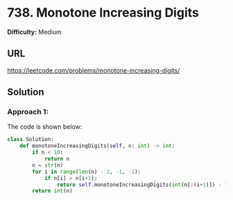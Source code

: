 # 738. Monotone Increasing Digits
**Difficulty:** Medium

## URL

https://leetcode.com/problems/monotone-increasing-digits/

## Solution

### Approach 1:

The code is shown below:

```python
class Solution:
    def monotoneIncreasingDigits(self, n: int) -> int:
        if n < 10:
            return n
        n = str(n)
        for i in range(len(n) - 2, -1, -1):
            if n[i] > n[i+1]:
                return self.monotoneIncreasingDigits(int(n[:(i+1)]) - 1) * (10 ** (len(n) - i - 1)) + 10 ** (len(n) - i - 1) - 1
        return int(n)
```

